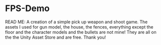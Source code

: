 # FPS-Demo
READ ME:
A creation of a simple pick up weapon and shoot game.
The assets I used for gun model, the house, the fences, everything except the floor and the character models and the bullets are not mine!
They are all on the the Unity Asset Store and are free.
Thank you!

